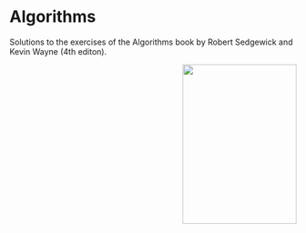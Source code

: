 # Algorithms
Solutions to the exercises of the Algorithms book by Robert Sedgewick and Kevin Wayne (4th editon).

<a href="url"><img src="resources/book_cover.png" align="right" height="280" width="200" ></a>

